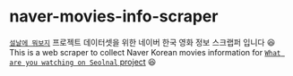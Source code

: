 # naver-movies-info-scraper

[`설날에 뭐보지`](https://github.com/joneheart/3team_netflix_clonecoding_project) 프로젝트 데이터셋을 위한 네이버 한국 영화 정보 스크랩퍼 입니다 😆    
This is a web scraper to collect Naver Korean movies information for [`What are you watching on Seolnal` project](https://github.com/joneheart/3team_netflix_clonecoding_project) 😆
